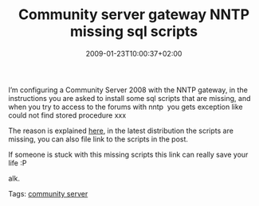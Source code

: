 ﻿---
title: "Community server gateway NNTP missing sql scripts"
description: ""
date: 2009-01-23T10:00:37+02:00
draft: false
tags: [General]
categories: [General]
---
I’m configuring a Community Server 2008 with the NNTP gateway, in the instructions you are asked to install some sql scripts that are missing, and when you try to access to the forums with nntp  you gets exception like could not find stored procedure xxx

The reason is explained [here](http://dev.communityserver.com/forums/p/505339/642813.aspx#642813), in the latest distribution the scripts are missing, you can also file link to the scripts in the post.

If someone is stuck with this missing scripts this link can really save your life :P

alk.

Tags: [community server](http://technorati.com/tag/community%20server)
